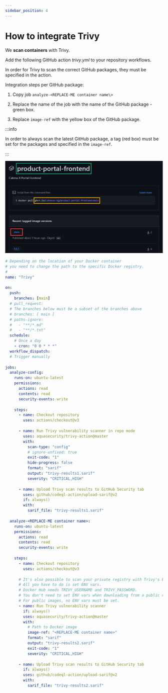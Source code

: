 ```yaml
---
sidebar_position: 4
---
```


# How to integrate Trivy

We **scan containers** with Trivy.

Add the following GitHub action _trivy.yml_ to your repository workflows.

In order for Trivy to scan the correct GitHub packages, they must be specified in the action.

Integration steps per GitHub package:

1. Copy job `analyze-<REPLACE-ME container name\>`

2. Replace the name of the job with the name of the GitHub package - green box.

3. Replace `image-ref` with the yellow box of the GitHub package.

:::info

In order to always scan the latest GitHub package, a tag (red box) must be set for the packages and specified in the `image-ref`.

:::

![github-packages-example.png](assets/github-packages-example.png)

```yaml
# Depending on the location of your Docker container
# you need to change the path to the specific Docker registry.
#
name: "Trivy"

on:
  push:
    branches: [main]
  # pull_request:
  # The branches below must be a subset of the branches above
  # branches: [ main ]
  # paths-ignore:
  #   - "**/*.md"
  #   - "**/*.txt"
  schedule:
    # Once a day
    - cron: "0 0 * * *"
  workflow_dispatch:
  # Trigger manually

jobs:
  analyze-config:
    runs-on: ubuntu-latest
    permissions:
      actions: read
      contents: read
      security-events: write

    steps:
      - name: Checkout repository
        uses: actions/checkout@v3

      - name: Run Trivy vulnerability scanner in repo mode
        uses: aquasecurity/trivy-action@master
        with:
          scan-type: "config"
          # ignore-unfixed: true
          exit-code: "1"
          hide-progress: false
          format: "sarif"
          output: "trivy-results1.sarif"
          severity: "CRITICAL,HIGH"

      - name: Upload Trivy scan results to GitHub Security tab
        uses: github/codeql-action/upload-sarif@v2
        if: always()
        with:
          sarif_file: "trivy-results1.sarif"

  analyze-<REPLACE-ME container name>:
    runs-on: ubuntu-latest
    permissions:
      actions: read
      contents: read
      security-events: write

    steps:
      - name: Checkout repository
        uses: actions/checkout@v3

      # It's also possible to scan your private registry with Trivy's built-in image scan.
      # All you have to do is set ENV vars.
      # Docker Hub needs TRIVY_USERNAME and TRIVY_PASSWORD.
      # You don't need to set ENV vars when downloading from a public repository.
      # For public images, no ENV vars must be set.
      - name: Run Trivy vulnerability scanner
        if: always()
        uses: aquasecurity/trivy-action@master
        with:
          # Path to Docker image
          image-ref: "<REPLACE-ME container name>"
          format: "sarif"
          output: "trivy-results2.sarif"
          exit-code: "1"
          severity: "CRITICAL,HIGH"

      - name: Upload Trivy scan results to GitHub Security tab
        if: always()
        uses: github/codeql-action/upload-sarif@v2
        with:
          sarif_file: "trivy-results2.sarif"
```
